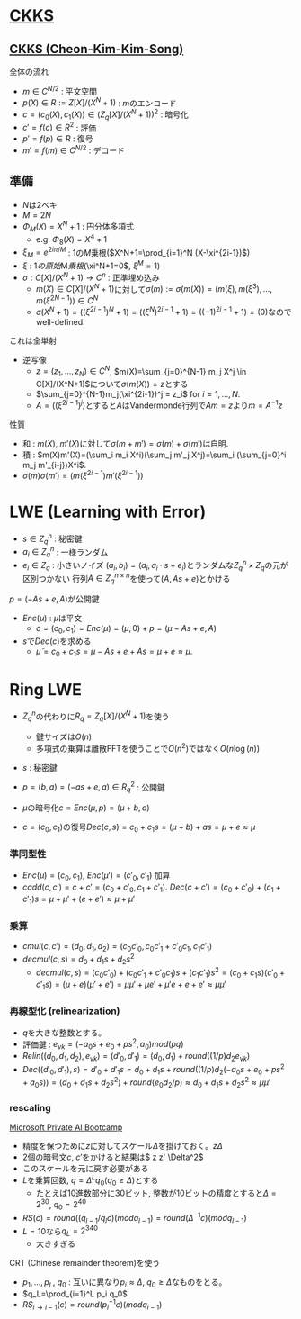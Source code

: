 # [CKKS](https://blog.openmined.org/ckks-explained-part-1-simple-encoding-and-decoding/)

## [CKKS (Cheon-Kim-Kim-Song)](https://eprint.iacr.org/2016/421)

全体の流れ
- $m \in  C^{N/2}$ : 平文空間
- $p(X) \in R := Z[X]/(X^N+1)$ : $m$のエンコード
- $c=(c_0(X), c_1(X)) \in (Z_q[X]/(X^N+1))^2$ : 暗号化
- $c'=f(c) \in R^2$ : 評価
- $p'=f(p) \in R$ : 復号
- $m'=f(m) \in C^{N/2}$ : デコード

## 準備
- $N$は2ベキ
- $M=2N$
- $\Phi_M(X)=X^N+1$ : 円分体多項式
  - e.g. $\Phi_8(X)=X^4+1$
- $\xi_M = e^{2 i \pi / M}$ : 1の$M$乗根($X^N+1=\prod_{i=1}^N (X-\xi^{2i-1})$)
- $\xi$ : 1$の原始$M$乗根($\xi^N+1=0$, $\xi^M=1$)
- $\sigma  : C[X]/(X^N+1) \rightarrow C^n$ : 正準埋め込み
  - $m(X) \in C[X]/(X^N+1)$に対して$\sigma(m) := \sigma(m(X))=(m(\xi), m(\xi^3), \dots, m(\xi^{2N-1}))\in C^N$
  - $\sigma(X^N+1)=((\xi^{2i-1})^N+1)=((\xi^N)^{2i-1}+1)=((-1)^{2i-1}+1)=(0)$なのでwell-defined.

これは全単射
- 逆写像
  - $z=(z_1, \dots, z_N) \in C^N$, $m(X)=\sum_{j=0}^{N-1} m_j X^j \in C[X]/(X^N+1)$について$\sigma(m(X))=z$とする
  - $\sum_{j=0}^{N-1}m_j(\xi^{2i-1})^j = z_i$ for $i=1, \dots, N$.
  - $A=((\xi^{2i-1})^j)$とすると$A$はVandermonde行列で$A m= z$より$m = A^{-1} z$

性質
- 和 : $m(X)$, $m'(X)$に対して$\sigma(m+m')=\sigma(m)+\sigma(m')$は自明.
- 積 : $m(X)m'(X)=(\sum_i m_i X^i)(\sum_j m'_j X^j)=\sum_i (\sum_{j=0}^i m_j m'_{i-j})X^i$.
- $\sigma(m)\sigma(m')=(m(\xi^{2i-1})m'(\xi^{2i-1}))$

# LWE (Learning with Error)
- $s \in {Z_q}^n$ : 秘密鍵
- $a_i \in {Z_q}^n$ : 一様ランダム
- $e_i \in {Z_q}$ : 小さいノイズ
$(a_i, b_i)=(a_i, a_i \cdot s+e_i)$とランダムな${Z_q}^n \times Z_q$の元が区別つかない
行列$A \in {Z_q}^{n\times n}$を使って$(A, As + e)$とかける

$p=(-As + e, A)$が公開鍵

- $Enc(\mu)$ : $\mu$は平文
  - $c = (c_0,c_1) = Enc(\mu) = (\mu,0)+p=(\mu-As+e,A)$
- $s$で$Dec(c)$を求める
  - $\tilde{\mu}=c_0+c_1 s=\mu-As+e+As=\mu+e \approx \mu$.

# Ring LWE
- ${Z_q}^n$の代わりに$R_q=Z_q[X]/(X^N+1)$を使う
  - 鍵サイズは$O(n)$
  - 多項式の乗算は離散FFTを使うことで$O(n^2)$ではなく$O(n \log(n))$

- $s$ : 秘密鍵
- $p = (b,a)=(-as + e, a) \in {R_q}^2$ : 公開鍵
- $\mu$の暗号化$c=Enc(\mu,p)=(\mu+b,a)$
- $c=(c_0,c_1)$の復号$Dec(c,s)=c_0+c_1s=(\mu+b)+as=\mu+e\approx \mu$

### 準同型性
- $Enc(\mu)=(c_0,c_1)$, $Enc(\mu')=(c'_0,c'_1)$
加算
- $cadd(c,c')=c+c'=(c_0+c'_0,c_1+c'_1)$. $Dec(c+c')=(c_0+c'_0)+(c_1+c'_1)s=\mu+\mu'+(e+e') \approx \mu+\mu'$

### 乗算
- $cmul(c,c')=(d_0,d_1,d_2)=(c_0 c'_0, c_0 c'_1 + c'_0 c_1, c_1 c'_1)$
- $decmul(c,s)=d_0+d_1 s + d_2 s^2$
  - $decmul(c,s)=(c_0 c'_0)+(c_0 c'_1 + c'_0 c_1)s + (c_1 c'_1)s^2=(c_0+c_1s)(c'_0+c'_1s)=(\mu+e)(\mu'+e')=\mu \mu' + \mu e' + \mu' e + e + e' \approx \mu \mu'$

### 再線型化 (relinearization)
- $q$を大きな整数とする。
- 評価鍵 : $e_{vk}=(-a_0s+e_0+p s^2, a_0) mod (pq)$
- $Relin((d_0,d_1,d_2),e_{vk})=(d'_0,d'_1)=(d_0,d_1)+round((1/p)d_2 e_{vk})$
- $Dec((d'_0,d'_1),s)=d'_0+d'_1 s=d_0 + d_1 s + round((1/p)d_2(-a_0 s + e_0 + p s^2 + a_0 s))=(d_0+d_1 s + d_2 s^2)+round(e_0 d_2 / p) \approx d_0 + d_1 s + d_2 s^2 \approx \mu \mu'$

### rescaling
[Microsoft Private AI Bootcamp](https://www.youtube.com/watch?v=SEBdYXxijSo)

- 精度を保つために$z$に対してスケール$\Delta$を掛けておく。$z \Delta$
- 2個の暗号文$c$, $c'$をかけると結果は$ z z' \Delta^2$
- このスケールを元に戻す必要がある
- $L$を乗算回数, $q=\Delta^L q_0 (q_0 \ge \Delta)$とする
  - たとえば10進数部分に30ビット,  整数が10ビットの精度とすると$\Delta=2^{30}$, $q_0=2^{40}$
- $RS(c)=round((q_{l-1}/q_l c)(mod q_{l-1})=round(\Delta^{-1} c)(mod q_{l-1})$
- $L=10$なら$q_L=2^{340}$
  - 大きすぎる

CRT (Chinese remainder theorem)を使う

- $p_1, \dots, p_L$, $q_0$ : 互いに異なり$p_i \approx \Delta$, $q_0 \ge \Delta$なものをとる。
- $q_L=\prod_{i=1}^L p_i q_0$
- $RS_{i \rightarrow i-1}(c)=round(p_i^{-1} c)(mod q_{i-1})$
